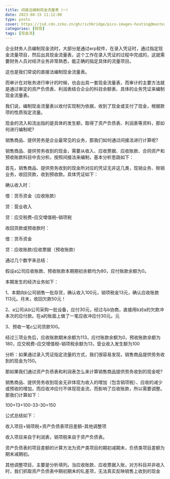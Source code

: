 ```yaml
---
title: 间接法编制现金流量表（一）
date: 2023-08-15 11:12:00
type: posts
cover: https://jsd.cdn.zzko.cn/gh/richbridge/picx-images-hosting@master/thumbnail/audit.png
categories: [财技]
tags: [现金流]
---
```

企业财务人员编制现金流时，大部分是通过erp软件，在录入凭证时，通过指定现金流量项目，然后出具现金流量表，这个工作在录入凭证的过程中完成的，这就需要财务人员对经济业务非常熟悉，能正确的指定具体的流量项目。

这也是我们常说的直接法编制现金流量表。



而审计在对账务进行审计的时候，也会出具一套现金流量表，而审计的主要方法就是通过审定的资产负债表、利润表结合企业的科目余额表、具体的业务凭证来编制现金流量表。



我们说，编制现金流量表以收付实现制为依据，收到了现金或支付了现金，根据款项的性质🈯定流量。



现金的流入和流出指的是具体的发生额，取得了资产负债表、利润表等资料，那如何进行编制呢?



销售商品、提供劳务是企业最常见的业务，那我们如何通过间接法进行计算呢?



销售商品、提供劳务收到的现金，需要从收入、应收票据、应收账款、合同资产和预收账款科目中去分析。按照间接法来编制，基本分析思路如下：

首先，销售商品、提供劳务收到的现金所对应的凭证无非这几类，现销业务、赊销业务，收回货款，收到预收款。具体凭证如下：



确认收入时：

借：货币资金（应收账款）

贷：营业收入

贷：应交税费–应交增值税–销项税



收回货款或预收款时：

借：货币资金

贷：应收账款/应收票据（预收账款）



通过几个数字来总结：



假设a公司应收账款、预收账款本期期初余额均为80，应付账款余额为0。



本期发生的经济业务如下：



1、本期向b公司销售一批存货，确认收入100元，销项税金13元，确认应收账款113元。月末，收回欠款50元！

2、a公司从b公司采购一批设备，应付30元，经过与b协商，直接用b对a的欠款冲本次的应付款。在a的账面上做了一笔应收冲应付30元。元

3、预收一笔c公司货款100。



经过三项业务后，应收账款期末余额为113，应付账款余额为0，预收账款余额为180，应交税费–应交增值税–销项税余额为13，营业收入发生额为100



分析：如果通过录入凭证指定流量的方式，我们很容易发现，销售商品提供劳务收到的现金为150。



那如果我们通过资产负债表和利润表怎么来计算销售商品提供劳务收到的现金呢?



销售商品、提供劳务收到现金无非体现为收入的增加（包含销项税）、应收的减少或预收的增加，而应收冲应付不体现现金流，而影响了应收账款，所以需要调整。那我们计算如下：

100+13+100-33–30=150



公式总结如下：



收入项目+销项税+资产负债表项目差额–其他调整项



收入项目来自于利润表，销项税来自于资产负债表。



资产负债表的项目差额的计算方法为资产类项目的期初减期末，负债类项目差额为期末减期初。

其他调整项目，主要是分析填列。当应收账款、应收票据入账，对方科目并非收入时，我们抓取资产负债表中期初期末的钆差项，无法真实反映销售上收到的现金